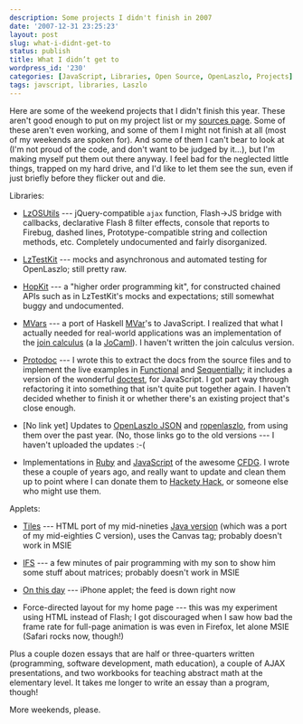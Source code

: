 ```yaml
---
description: Some projects I didn't finish in 2007
date: '2007-12-31 23:25:23'
layout: post
slug: what-i-didnt-get-to
status: publish
title: What I didn’t get to
wordpress_id: '230'
categories: [JavaScript, Libraries, Open Source, OpenLaszlo, Projects]
tags: javscript, libraries, Laszlo
---
```


Here are some of the weekend projects that I didn't finish this year.  These aren't good enough to put on my project list or my [sources page](http://osteele.com/sources/).  Some of these aren't even working, and some of them I might not finish at all (most of my weekends are spoken for).  And some of them I can't bear to look at (I'm not proud of the code, and don't want to be judged by it...), but I'm making myself put them out there anyway.  I feel bad for the neglected little things, trapped on my hard drive, and I'd like to let them see the sun, even if just briefly before they flicker out and die.

<!-- more -->

Libraries:

* [LzOSUtils](http://osteele.com/sources/openlaszlo/lzosutils) --- jQuery-compatible `ajax` function, Flash->JS bridge with callbacks, declarative Flash 8 filter effects, console that reports to Firebug, dashed lines, Prototype-compatible string and collection methods, etc.  Completely undocumented and fairly disorganized.

* [LzTestKit](http://osteele.com/sources/openlaszlo/lztestkit) --- mocks and asynchronous and automated testing for OpenLaszlo; still pretty raw.

* [HopKit](http://osteele.com/sources/javascript/hopkit) --- a "higher order programming kit", for constructed chained APIs such as in LzTestKit's mocks and expectations; still somewhat buggy and undocumented.

* [MVars](http://osteele.com/sources/javascript/concurrent) --- a port of Haskell [MVar](http://www.haskell.org/ghc/docs/latest/html/libraries/base/Control-Concurrent-MVar.html)'s to JavaScript.  I realized that what I actually needed for real-world applications was an implementation of the [join calculus](http://en.wikipedia.org/wiki/Join_calculus) (a la [JoCaml](http://jocaml.inria.fr/)).  I haven't written the join calculus version.

* [Protodoc](http://osteele.com/sources/javascript/protodoc) --- I wrote this to extract the docs from the source files and to implement the live examples in [Functional](http://osteele.com/sources/javascript/functional) and [Sequentially](http://osteele.com/sources/javascript/sequentially); it includes a version of the wonderful [doctest](http://docs.python.org/lib/module-doctest.html), for JavaScript.  I got part way through refactoring it into something that isn't quite put together again.  I haven't decided whether to finish it or whether there's an existing project that's close enough.

* [No link yet] Updates to [OpenLaszlo JSON](http://osteele.com/sources/openlaszlo/json/) and [ropenlaszlo](http://ropenlaszlo.rubyforge.org/), from using them over the past year.  (No, those links go to the old versions --- I haven't uploaded the updates :-(

* Implementations in [Ruby](http://osteele.com/sources/ruby/cfdg.rb) and [JavaScript](http://osteele.com/sources/javascript/cfdg)  of the awesome [CFDG](http://www.chriscoyne.com/cfdg/).  I wrote these a couple of years ago, and really want to update and clean them up to point where I can donate them to [Hackety Hack](http://hacketyhack.net/), or someone else who might use them.

Applets:

* [Tiles](http://osteele.com/applets/tiles.html) --- HTML port of my mid-nineties [Java version](http://osteele.com/applets/java-tiles.html) (which was a port of my mid-eighties C version), uses the Canvas tag; probably doesn't work in MSIE

* [IFS](http://osteele.com/applets/ifs.html) --- a few minutes of pair programming with my son to show him some stuff about matrices; probably doesn't work in MSIE

* [On this day](http://osteele.com/applets/onthisday/) --- iPhone applet; the feed is down right now

* Force-directed layout for my home page --- this was my experiment using HTML instead of Flash; I got discouraged when I saw how bad the frame rate for full-page animation is was even in Firefox, let alone MSIE (Safari rocks now, though!)

Plus a couple dozen essays that are half or three-quarters written (programming, software development, math education), a couple of AJAX presentations, and two workbooks for teaching abstract math at the elementary level.  It takes me longer to write an essay than a program, though!

More weekends, please.
